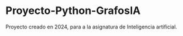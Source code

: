 # Proyecto-Python-GrafosIA

Proyecto creado en 2024, para a la asignatura de Inteligencia artificial.
